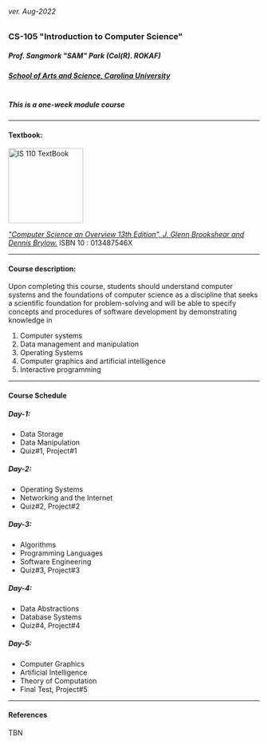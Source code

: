 <h6>ver. Aug-2022</h6>
<h3>CS-105 "Introduction to Computer Science" </h3>
<h5><i> Prof. Sangmork "SAM" Park (Col(R). ROKAF)</i></h5>
<h5><u><i>School of Arts and Science, Carolina University</i></u></h5>

<h5> <br>This is a one-week module course</h5>

---

<h4>Textbook:</h4> 
<img src = "../Images/CS105TextBook.jpg" alt = "IS 110 TextBook" width="150"/>

<em><u>["Computer Science an Overview 13th Edition", J. Glenn Brookshear and Dennis Brylow.](https://www.pearson.com/en-us/subject-catalog/p/computer-science-an-overview/P200000003351/9780134875460)</u></em>
ISBN 10 : 013487546X

---

<h4>Course description:</h4>
Upon completing this course, students should understand computer systems and the foundations of computer science as a discipline that seeks a scientific foundation for problem-solving and will be able to specify concepts and procedures of software development by demonstrating knowledge in

1. Computer systems
2. Data management and manipulation
3. Operating Systems
4. Computer graphics and artificial intelligence
5. Interactive programming

---

<h4>Course Schedule</h4>

<h5>Day-1: </h5>

-   Data Storage
-   Data Manipulation
-   Quiz#1, Project#1

<h5>Day-2: </h5>

-   Operating Systems
-   Networking and the Internet
-   Quiz#2, Project#2

<h5>Day-3: </h5>

-   Algorithms
-   Programming Languages
-   Software Engineering
-   Quiz#3, Project#3

<h5>Day-4: </h5>

-   Data Abstractions
-   Database Systems
-   Quiz#4, Project#4

<h5>Day-5: </h5>

-   Computer Graphics
-   Artificial Intelligence
-   Theory of Computation
-   Final Test, Project#5

---

<h4>References</h4>

TBN

